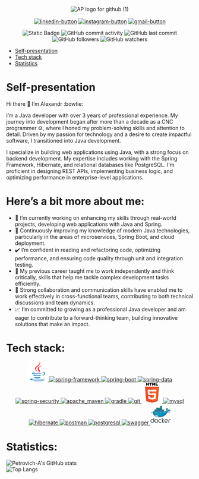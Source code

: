 <div align="center">

![AP logo for github (1)](https://github.com/user-attachments/assets/e5e210a8-fda3-4c8a-930b-2f423dbb7e5e)

<p>
<a href="https://www.linkedin.com/in/alexandr-petrovich/" target="_blank">
<img align="center" src="https://img.icons8.com/?size=100&id=118979&format=png&color=000000" alt="linkedin-button" height="65" /></a>
  
<a href="https://www.instagram.com/john_.shade/" target="_blank">
<img align="center" src="https://img.icons8.com/?size=100&id=119026&format=png&color=000000" alt="instagram-button" height="60" /></a>

<a href="mailto:a.petrovich.wrk@gmail.com?subject=Тема письма&body=Текст сообщения" target="_blank">
<img align="center" src="https://cdn-icons-png.flaticon.com/512/5968/5968534.png" alt="gmail-button" height="50" /></a>
</p>

<!-- Badges -->
<p>
<img alt="Static Badge" src="https://img.shields.io/badge/awesome-blue?style=flat&logo=awesomelists&logoColor=black&labelColor=white">
<img alt="GitHub commit activity" src="https://img.shields.io/github/commit-activity/m/Petrovich-A/Petrovich-A">
<img alt="GitHub last commit" src="https://img.shields.io/github/last-commit/Petrovich-A/Petrovich-A">
<img alt="GitHub followers" src="https://img.shields.io/github/followers/Petrovich-A">
<img alt="GitHub watchers" src="https://img.shields.io/github/watchers/Petrovich-A/Petrovich-A">
  
</p>
  
</div>

* [Self-presentation](#presentation)
* [Tech stack](#stack)
* [Statistics](#statistics)

# Self-presentation                
<a name="presentation"></a>  

Hi there 👋 I’m Alexandr :bowtie:

I’m a Java developer with over 3 years of professional experience. My journey into development began after more than a decade as a CNC programmer ⚙️, where I honed my problem-solving skills and attention to detail. Driven by my passion for technology and a desire to create impactful software, I transitioned into Java development.

I specialize in building web applications using Java, with a strong focus on backend development. My expertise includes working with the Spring Framework, Hibernate, and relational databases like PostgreSQL. I'm proficient in designing REST APIs, implementing business logic, and optimizing performance in enterprise-level applications.

# Here’s a bit more about me:

- 🔭 I’m currently working on enhancing my skills through real-world projects, developing web applications with Java and Spring.
- 🌱 Continuously improving my knowledge of modern Java technologies, particularly in the areas of microservices, Spring Boot, and cloud deployment.
- ✔️ I’m confident in reading and refactoring code, optimizing performance, and ensuring code quality through unit and integration testing.
- 👷 My previous career taught me to work independently and think critically, skills that help me tackle complex development tasks efficiently.
- 💪 Strong collaboration and communication skills have enabled me to work effectively in cross-functional teams, contributing to both technical discussions and team dynamics.
- 📈 I’m committed to growing as a professional Java developer and am eager to contribute to a forward-thinking team, building innovative solutions that make an impact.

# Tech stack:
<a name="stack"></a>

<div align="center">
  <p>
    <a href="https://www.java.com" target="blank" rel="noopener">
      <img src="https://raw.githubusercontent.com/devicons/devicon/master/icons/java/java-original.svg" alt="java" width="55" height="55"/>
    </a>
    <a href="https://spring.io/" target="blank" rel="noopener">
      <img src="https://spring.io/img/projects/spring-framework.svg?v=2" alt="spring-framework" width="55" height="55"/>
    </a>
    <a href="https://spring.io/" target="blank" rel="noopener">
      <img src="https://spring.io/img/projects/spring-boot.svg" alt="spring-boot" width="55" height="55"/>
    </a>
    <a href="https://spring.io/" target="blank" rel="noopener">
      <img src="https://spring.io/img/projects/spring-data.svg" alt="spring-data" width="55" height="55" />
    </a>
    <a href="https://spring.io/" target="blank" rel="noopener">
      <img src="https://spring.io/img/projects/spring-security.svg" alt="spring-security" width="55" height="55"/>
    </a>
    <a href="https://maven.apache.org" target="blank" rel="noopener">
      <img src="https://www.vectorlogo.zone/logos/apache_maven/apache_maven-icon.svg" alt="apache_maven" width="55" height="55"/>
    </a>
    <a href="https://gradle.org" target="blank" rel="noopener">
      <img src="https://www.vectorlogo.zone/logos/gradle/gradle-icon.svg" alt="gradle" width="55" height="55"/>
    </a>
    <a href="https://git-scm.com/" target="blank" rel="noopener">
      <img src="https://www.vectorlogo.zone/logos/git-scm/git-scm-icon.svg" alt="git" width="55" height="55"/>
    </a>
    <a href="https://www.w3.org/html/" target="blank" rel="noopener">
      <img src="https://raw.githubusercontent.com/devicons/devicon/master/icons/html5/html5-original-wordmark.svg" alt="html5" width="55" height="55"/>
    </a>
    <a href="https://www.mysql.com/" target="blank" rel="noopener">
      <img src="https://img.icons8.com/?size=100&id=rgPSE6nAB766&format=png&color=000000" alt="mysql" width="55" height="55"/> 
    </a>
    <a href="https://hibernate.org/" target="blank" rel="noopener">
      <img src="https://cdn.svgporn.com/logos/hibernate.svg" alt="hibernate" width="55" height="55"/> 
    </a>
    <a href="https://www.postman.com" target="blank" rel="noopener">
      <img src="https://www.vectorlogo.zone/logos/getpostman/getpostman-icon.svg" alt="postman" width="55" height="55"/>
    </a>
    <a href="https://www.postgresql.org/" target="blank" rel="noopener">
      <img src="https://www.vectorlogo.zone/logos/postgresql/postgresql-icon.svg" alt="postgresql" width="55" height="55"/>
    </a>
    <a href="https://swagger.io" target="blank" rel="noopener">
      <img src="https://upload.wikimedia.org/wikipedia/commons/a/ab/Swagger-logo.png" alt="swagger" width="55" height="55"/>
    </a>
    <a href="https://www.docker.com/" target="blank" rel="noopener">
      <img src="https://raw.githubusercontent.com/devicons/devicon/master/icons/docker/docker-original-wordmark.svg" alt="docker" width="55" height="55"/>
    </a>
  </p>
</div>

# Statistics:
<a name="statistics"></a>

<div align="left">

![Petrovich-A's GitHub stats](https://github-readme-stats.vercel.app/api?username=Petrovich-A&bg_color=#2a446b&title_color=fff&text_color=fff&show_icons=true)
<br>
![Top Langs](https://github-readme-stats.vercel.app/api/top-langs/?username=Petrovich-A&layout=compact&theme=gruvbox_light)

</div>

